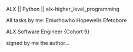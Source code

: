 ALX || Python || alx-higher_level_programming

All tasks by me: Emurhowho Hopewells Efetobore

ALX Software Engineer {Cohort 9}

signed by me the author...

